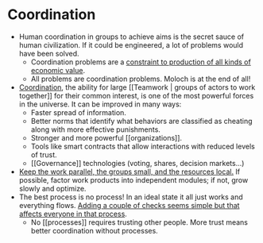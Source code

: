 # Coordination

- Human coordination in groups to achieve aims is the secret sauce of human civilization. If it could be engineered, a lot of problems would have been solved.
	- Coordination problems are a [constraint to production of all kinds of economic value](https://www.lesswrong.com/posts/P6fSj3t4oApQQTB7E/coordination-as-a-scarce-resource).
	- All problems are coordination problems. Moloch is at the end of all!
- [Coordination](https://vitalik.ca/general/2020/09/11/coordination.html), the ability for large [[Teamwork | groups of actors to work together]] for their common interest, is one of the most powerful forces in the universe. It can be improved in many ways:
	- Faster spread of information.
	- Better norms that identify what behaviors are classified as cheating along with more effective punishments.
	- Stronger and more powerful [[organizations]].
	- Tools like smart contracts that allow interactions with reduced levels of trust.
	- [[Governance]] technologies (voting, shares, decision markets...)
- [Keep the work parallel, the groups small, and the resources local.](https://codahale.com/work-is-work/) If possible, factor work products into independent modules; if not, grow slowly and optimize.
- The best process is no process! In an ideal state it all just works and everything flows. [Adding a couple of checks seems simple but that affects everyone in that process](https://news.ycombinator.com/item?id=28710193).
	- No [[processes]] requires trusting other people. More trust means better coordination without processes.
